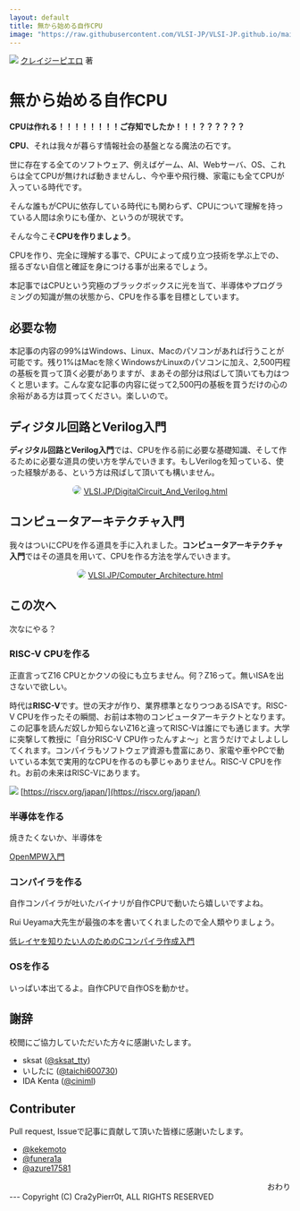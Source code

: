 ```yaml
---
layout: default
title: 無から始める自作CPU
image: "https://raw.githubusercontent.com/VLSI-JP/VLSI-JP.github.io/main/images/LetsMakeCPU/letsmakecpu.png"
---
```


![](https://raw.githubusercontent.com/VLSI-JP/VLSI-JP.github.io/main/images/LetsMakeCPU/letsmakecpu.png)
[クレイジーピエロ](https://x.com/Cra2yPierr0t) 著

# 無から始める自作CPU

**CPUは作れる！！！！！！！！ご存知でしたか！！！？？？？？？**

**CPU**、それは我々が暮らす情報社会の基盤となる魔法の石です。

世に存在する全てのソフトウェア、例えばゲーム、AI、Webサーバ、OS、これらは全てCPUが無ければ動きませんし、今や車や飛行機、家電にも全てCPUが入っている時代です。

そんな誰もがCPUに依存している時代にも関わらず、CPUについて理解を持っている人間は余りにも僅か、というのが現状です。

そんな今こそ**CPUを作りましょう**。

CPUを作り、完全に理解する事で、CPUによって成り立つ技術を学ぶ上での、揺るぎない自信と確証を身につける事が出来るでしょう。

本記事ではCPUという究極のブラックボックスに光を当て、半導体やプログラミングの知識が無の状態から、CPUを作る事を目標としています。

## 必要な物

本記事の内容の99%はWindows、Linux、Macのパソコンがあれば行うことが可能です。残り1%はMacを除くWindowsかLinuxのパソコンに加え、2,500円程の基板を買って頂く必要がありますが、まあその部分は飛ばして頂いても力はつくと思います。こんな変な記事の内容に従って2,500円の基板を買うだけの心の余裕がある方は買ってください。楽しいので。


## ディジタル回路とVerilog入門

**ディジタル回路とVerilog入門**では、CPUを作る前に必要な基礎知識、そして作るために必要な道具の使い方を学んでいきます。もしVerilogを知っている、使った経験がある、という方は飛ばして頂いても構いません。

<center>
<a href="/DigitalCircuit_And_Verilog.html#ディジタル回路とverilog入門"><img src="https://raw.githubusercontent.com/VLSI-JP/VLSI-JP.github.io/main/images/LetsMakeCPU/DigitalCircuit_And_Verilog.png" style="border-radius: 30px;"></a>
<a href="/DigitalCircuit_And_Verilog.html#ディジタル回路とverilog入門"> VLSI.JP/DigitalCircuit_And_Verilog.html </a>
</center>

## コンピュータアーキテクチャ入門

我々はついにCPUを作る道具を手に入れました。**コンピュータアーキテクチャ入門**ではその道具を用いて、CPUを作る方法を学んでいきます。

<center>
<a href="/Computer_Architecture.html#コンピュータアーキテクチャ入門"><img src="https://raw.githubusercontent.com/VLSI-JP/VLSI-JP.github.io/main/images/LetsMakeCPU/Computer_Architecture.png" style="border-radius: 30px;"></a>
<a href="/Computer_Architecture.html#コンピュータアーキテクチャ入門"> VLSI.JP/Computer_Architecture.html </a>
</center>

## この次へ

次なにやる？

### RISC-V CPUを作る

正直言ってZ16 CPUとかクソの役にも立ちません。何？Z16って。無いISAを出さないで欲しい。

時代は**RISC-V**です。世の天才が作り、業界標準となりつつあるISAです。RISC-V CPUを作ったその瞬間、お前は本物のコンピュータアーキテクトとなります。この記事を読んだ奴しか知らないZ16と違ってRISC-Vは誰にでも通じます。大学に突撃して教授に「自分RISC-V CPU作ったんすよ〜」と言うだけでよしよししてくれます。コンパイラもソフトウェア資源も豊富にあり、家電や車やPCで動いている本気で実用的なCPUを作るのも夢じゃありません。RISC-V CPUを作れ。お前の未来はRISC-Vにあります。

![](https://riscv.org/wp-content/uploads/2020/06/riscv-color.svg)
[https://riscv.org/japan/](https://riscv.org/japan/)

### 半導体を作る

焼きたくないか、半導体を

[OpenMPW入門](https://vlsi.jp/OpenMPW.html)

### コンパイラを作る

自作コンパイラが吐いたバイナリが自作CPUで動いたら嬉しいですよね。

Rui Ueyama大先生が最強の本を書いてくれましたので全人類やりましょう。

[低レイヤを知りたい人のためのCコンパイラ作成入門](https://www.sigbus.info/compilerbook)

### OSを作る

いっぱい本出てるよ。自作CPUで自作OSを動かせ。

## 謝辞

校閲にご協力していただいた方々に感謝いたします。

- sksat ([@sksat_tty](https://x.com/@sksat_tty))
- いしたに ([@taichi600730](https://x.com/@taichi600730))
- IDA Kenta ([@ciniml](https://x.com/@ciniml))

## Contributer

Pull request, Issueで記事に貢献して頂いた皆様に感謝いたします。

- [@kekemoto](https://github.com/kekemoto)
- [@funera1a](https://github.com/funera1)
- [@azure17581](https://github.com/azure17581)
 

<div align="right"> おわり </div>
---
Copyright (C) Cra2yPierr0t, ALL RIGHTS RESERVED

